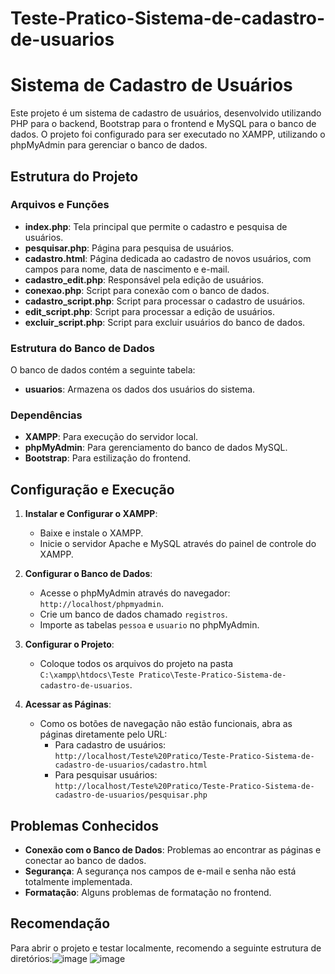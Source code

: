 # Teste-Pratico-Sistema-de-cadastro-de-usuarios


# Sistema de Cadastro de Usuários

Este projeto é um sistema de cadastro de usuários, desenvolvido utilizando PHP para o backend, Bootstrap para o frontend e MySQL para o banco de dados. O projeto foi configurado para ser executado no XAMPP, utilizando o phpMyAdmin para gerenciar o banco de dados.

## Estrutura do Projeto

### Arquivos e Funções

- **index.php**: Tela principal que permite o cadastro e pesquisa de usuários.
- **pesquisar.php**: Página para pesquisa de usuários.
- **cadastro.html**: Página dedicada ao cadastro de novos usuários, com campos para nome, data de nascimento e e-mail.
- **cadastro_edit.php**: Responsável pela edição de usuários.
- **conexao.php**: Script para conexão com o banco de dados.
- **cadastro_script.php**: Script para processar o cadastro de usuários.
- **edit_script.php**: Script para processar a edição de usuários.
- **excluir_script.php**: Script para excluir usuários do banco de dados.

### Estrutura do Banco de Dados

O banco de dados contém a seguinte tabela:

- **usuarios**: Armazena os dados dos usuários do sistema.

### Dependências

- **XAMPP**: Para execução do servidor local.
- **phpMyAdmin**: Para gerenciamento do banco de dados MySQL.
- **Bootstrap**: Para estilização do frontend.

## Configuração e Execução

1. **Instalar e Configurar o XAMPP**:
   - Baixe e instale o XAMPP.
   - Inicie o servidor Apache e MySQL através do painel de controle do XAMPP.

2. **Configurar o Banco de Dados**:
   - Acesse o phpMyAdmin através do navegador: `http://localhost/phpmyadmin`.
   - Crie um banco de dados chamado `registros`.
   - Importe as tabelas `pessoa` e `usuario` no phpMyAdmin.

3. **Configurar o Projeto**:
   - Coloque todos os arquivos do projeto na pasta `C:\xampp\htdocs\Teste Pratico\Teste-Pratico-Sistema-de-cadastro-de-usuarios`.

4. **Acessar as Páginas**:
   - Como os botões de navegação não estão funcionais, abra as páginas diretamente pelo URL:
     - Para cadastro de usuários: `http://localhost/Teste%20Pratico/Teste-Pratico-Sistema-de-cadastro-de-usuarios/cadastro.html`
     - Para pesquisar usuários: `http://localhost/Teste%20Pratico/Teste-Pratico-Sistema-de-cadastro-de-usuarios/pesquisar.php`

## Problemas Conhecidos

- **Conexão com o Banco de Dados**: Problemas ao encontrar as páginas e conectar ao banco de dados.
- **Segurança**: A segurança nos campos de e-mail e senha não está totalmente implementada.
- **Formatação**: Alguns problemas de formatação no frontend.

## Recomendação

Para abrir o projeto e testar localmente, recomendo a seguinte estrutura de diretórios:![image](https://github.com/user-attachments/assets/8f9546b4-ea6b-437c-8281-d5e76e1d57d3) ![image](https://github.com/user-attachments/assets/206c559d-6e8f-43d5-8e28-eba76184be46)




